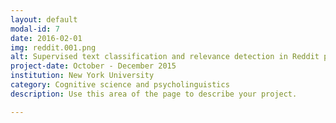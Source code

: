 ```yaml
---
layout: default
modal-id: 7
date: 2016-02-01
img: reddit.001.png
alt: Supervised text classification and relevance detection in Reddit posts
project-date: October - December 2015
institution: New York University
category: Cognitive science and psycholinguistics
description: Use this area of the page to describe your project.

---
```

